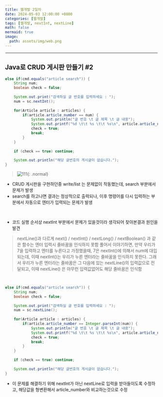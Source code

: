 ```yaml
---
title: 웹개발 2일차
date: 2024-05-03 12:00:00 +0800
categories: [웹개발]
tags: [웹개발, nextInt, nextLine]
math: false
mermaid: true
image:
  path: assets/img/web.png
---
```


<hr style="border:1px solid white">

## Java로 CRUD 게시판 만들기 #2
```java
else if(cmd.equals("article search")) {
	String num;
	boolean check = false;
				
	System.out.print("검색하실 글 번호를 입력하세요 : ");
	num = sc.nextInt();
				
	for(Article article : articles) {
		if(article.article_number == num) {
			System.out.println("글 번호 \t 글 제목 \t 글 내용");
			System.out.printf("%d \t\t %s \t\t %s\n", article.article_number, article.title,article.body);
			check = true;
			break;
		}
	}
				
	if (check == true) continue;
				
	System.out.println("해당 글번호의 게시글이 없습니다.");
}
```
> ![111](https://github.com/alphathx13/alphathx13.github.io/assets/163115993/10bf3e16-9468-4642-ab69-4a90a9aa561e){: .normal}
- CRUD 게시판을 구현하던중 write/list 는 문제없이 작동했는데, search 부분에서 문제가 발생
- search를 하고나면 결과는 정상적으로 출력되나, 이후 명령어를 다시 입력하는 부분에서 자동으로 엔터가 입력되는 문제가 발생

<br/>

- 코드 실행 순서상 nextInt 부분에서 문제가 있을것이라 생각되어 찾아본결과 원인을 발견

> nextLine()과 다르게 next() / nextInt() / nextLong() / nextBoolean() 과 같은 함수는 엔터 입력시 줄바꿈을 인식하지 못함
풀어서 이야기하면, 만약 우리가 7을 입력하고 엔터를 누른다고 가정했을때, 
7은 nextInt()에 의해서 num에 대입되는데, 
이때 nextInt()는 우리가 누른 엔터라는 줄바꿈을 인식하지 못한다.
그래서 우리가 누른 엔터라는 줄바꿈은 그 다음에 있는 nextLine()의 입력값으로 전달되고, 
이때 nextLine() 은 아무런 입력값없어도 해당 줄바꿈은 인식함

<br/>

```java
else if(cmd.equals("article search")) {
	String num;
	boolean check = false;
				
	System.out.print("검색하실 글 번호를 입력하세요 : ");
	num = sc.nextLine();
				
	for(Article article : articles) {
		if(article.article_number == Integer.parseInt(num)) {
			System.out.println("글 번호 \t 글 제목 \t 글 내용");
			System.out.printf("%d \t\t %s \t\t %s\n", article.article_number, article.title,article.body);
			check = true;
			break;
		}
	}
				
	if (check == true) continue;
				
	System.out.println("해당 글번호의 게시글이 없습니다.");
}
```
- 이 문제를 해결하기 위해 nextInt가 아닌 nextLine로 입력을 받아들이도록 수정하고, 해당값을 형변환해서 article_number와 비교하는것으로 수정

<br/>